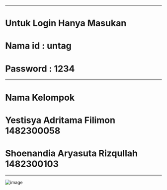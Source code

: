 -------------------------------------------------------------------
# Untuk Login Hanya Masukan
# Nama id  : untag
# Password : 1234
-------------------------------------------------------------------
# Nama Kelompok
# Yestisya Adritama Filimon		1482300058
# Shoenandia Aryasuta Rizqullah 	1482300103
-------------------------------------------------------------------

![image](https://github.com/user-attachments/assets/76f3612e-2c90-44ba-8256-517e4019478c)

